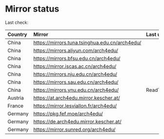 <script src="./time.js"></script>
# Mirror status
Last check: <script type="text/javascript">localize(1691360110.8253417);</script>

|Country|Mirror|Last update|
|:------|:-----|:----------|
|China|https://mirrors.tuna.tsinghua.edu.cn/arch4edu/|<script type="text/javascript">localize(1691260052);</script>|
|China|https://mirrors.aliyun.com/arch4edu/|<script type="text/javascript">localize(1691260052);</script>|
|China|https://mirrors.bfsu.edu.cn/arch4edu/|<script type="text/javascript">localize(1691260052);</script>|
|China|https://mirror.iscas.ac.cn/arch4edu/|<script type="text/javascript">localize(1691260052);</script>|
|China|https://mirrors.nju.edu.cn/arch4edu/|<script type="text/javascript">localize(1691216962);</script>|
|China|https://mirrors.sau.edu.cn/arch4edu/|<script type="text/javascript">localize(1691260052);</script>|
|China|https://mirrors.ynu.edu.cn/arch4edu/|ReadTimeout|
|Austria|https://at.arch4edu.mirror.kescher.at/|<script type="text/javascript">localize(1691260052);</script>|
|France|https://mirror.lesviallon.fr/arch4edu/|<script type="text/javascript">localize(1689402753);</script>|
|Germany|https://pkg.fef.moe/arch4edu/|<script type="text/javascript">localize(1691260052);</script>|
|Germany|https://de.arch4edu.mirror.kescher.at/|<script type="text/javascript">localize(1691260052);</script>|
|Germany|https://mirror.sunred.org/arch4edu/|<script type="text/javascript">localize(1691260052);</script>|

<script src="./tablefilter/tablefilter.js"></script>
<script src="./table.js"></script>